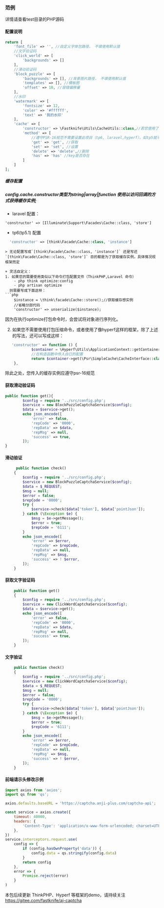 ### 范例

详情请查看test目录的PHP源码

#### 配置说明

```php
return [
    'font_file' => '', //自定义字体包路径， 不填使用默认值
    //文字验证码
    'click_world' => [
        'backgrounds' => [] 
    ],
    //滑动验证码
    'block_puzzle' => [
        'backgrounds' => [], //背景图片路径， 不填使用默认值
        'templates' => [], //模板图
        'offset' => 10, //容错偏移量
    ],
    //水印
    'watermark' => [
        'fontsize' => 12,
        'color' => '#ffffff',
        'text' => '我的水印'
    ],
    'cache' => [
        'constructor' => \Fastknife\Utils\CacheUtils::class,//若您使用了框架，不推荐使用该配置
        'method' => [
            //遵守PSR-16规范不需要设置此项目（tp6, laravel,hyperf）。如tp5就不支持（delete => rm）,
            'get' => 'get', //获取
            'set' => 'set', //设置
            'delete' => 'delete',//删除
            'has' => 'has' //key是否存在
        ]
    ]
];
```

##### 缓存配置

##### config.cache.constructor类型为string|array|function 使用以访问回调的方式获得缓存实例;

+ laravel 配置：

 ```
 'constructor' => [Illuminate\Support\Facades\Cache::class, 'store']
```

+ tp6(tp5.1) 配置

```php
  'constructor' => [think\Facade\Cache::class, 'instance']
```

```
> 无论配置写成`[think\Facade\Cache::class, 'instance']` 还是写还 `[think\Facade\Cache::class, 'store']` 目的都是为了获取缓存实例，具体情况视框架而定
       
+ 灵活自定义：
1. 如果您的需要使用类似以下命令打包配置文件（ThinkPHP,Laravel 命令）
    - php think optimize:config
    - php artisan optimize  
  则需要写成下面这样：
```php
    $instance = \think\facade\Cache::store();//获取缓存想实例
    //省略分部代码
    'constructor' => unserialize($instance);
```

因为在执行optimize打包命令时，会尝试将对象进行序列化。

2. 如果您不需要使用打包压缩命令，或者使用了像hyperf这样的框架，除了上述的写法，还可以写成这样：

```php
   'constructor' => function () {
            $container = \Hyperf\Utils\ApplicationContext::getContainer();
            //在构造函数中传入自已的配置
            return $container->get(\Psr\SimpleCache\CacheInterface::class);
    },
```

除此之处，您传入的缓存实例应遵守psr-16规范

#### 获取滑动验证码

```php
public function get(){
        $config = require '../src/config.php';
        $service = new BlockPuzzleCaptchaService($config);
        $data = $service->get();
        echo json_encode([
            'error' => false,
            'repCode' => '0000',
            'repData' => $data,
            'repMsg' => null,
            'success' => true,
        ]);
}
```

#### 滑动验证

```php
     public function check()
    {
        $config = require '../src/config.php';
        $service = new BlockPuzzleCaptchaService($config);
        $data = $_REQUEST;
        $msg = null;
        $error = false;
        $repCode = '0000';
        try {
            $service->check($data['token'], $data['pointJson']);
        } catch (\Exception $e) {
            $msg = $e->getMessage();
            $error = true;
            $repCode = '6111';
        }
        echo json_encode([
            'error' => $error,
            'repCode' => $repCode,
            'repData' => null,
            'repMsg' => $msg,
            'success' => ! $error,
        ]);
    }
```

#### 获取文字验证码

```php
    public function get()
    {
        $config = require '../src/config.php';
        $service = new ClickWordCaptchaService($config);
        $data = $service->get();
        echo json_encode([
            'error' => false,
            'repCode' => '0000',
            'repData' => $data,
            'repMsg' => null,
            'success' => true,
        ]);
    }
```

#### 文字验证

```php
    public function check()
    {
        $config = require '../src/config.php';
        $service = new ClickWordCaptchaService($config);
        $data = $_REQUEST;
        $msg = null;
        $error = false;
        $repCode = '0000';
        try {
            $service->check($data['token'], $data['pointJson']);
        } catch (\Exception $e) {
            $msg = $e->getMessage();
            $error = true;
            $repCode = '6111';
        }
        echo json_encode([
            'error' => $error,
            'repCode' => $repCode,
            'repData' => null,
            'repMsg' => $msg,
            'success' => ! $error,
        ]);
    }
```

#### 前端请示头修改示例

```javascript
import axios from 'axios';
import qs from 'qs';

axios.defaults.baseURL = 'https://captcha.anji-plus.com/captcha-api';

const service = axios.create({
    timeout: 40000,
    headers: {
        'Content-Type': 'application/x-www-form-urlencoded; charset=UTF-8'
    },
})
service.interceptors.request.use(
    config => {
        if (config.hasOwnProperty('data')) {
            config.data = qs.stringify(config.data)
        }
        return config
    },
    error => {
        Promise.reject(error)
    }
)
```

本包后续更新 ThinkPHP、Hyperf 等框架的demo，请持续关注
https://gitee.com/fastknife/aj-captcha